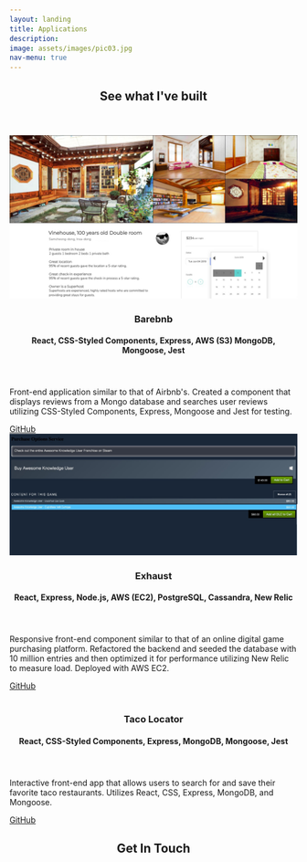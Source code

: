 ```yaml
---
layout: landing
title: Applications
description:
image: assets/images/pic03.jpg
nav-menu: true
---
```


<!-- Main -->
<div id="main">

<!-- One -->
<section id="one">
	<div class="inner">
		<header class="major">
			<h2>See what I've built</h2>
		</header>
		<p></p>
	</div>
</section>

<!-- Two -->
<section id="two" class="spotlights">
	<section>
		<a class="image">
			<img src="assets/images/Barebnb_Photos.png" alt="" data-position="center center" />
		</a>
		<div class="content">
			<div class="inner">
				<header class="major">
					<h3>Barebnb</h3>
					<h4>React, CSS-Styled Components, Express, AWS (S3) MongoDB, Mongoose, Jest</h4>
				</header>
				<p>Front-end application similar to that of Airbnb's. Created a component that displays reviews from a Mongo database and searches user reviews utilizing CSS-Styled Components, Express, Mongoose and Jest for testing.</p>
				<div><a href="https://github.com/5uper5quad/Ja5mine-5ervice" class="icon alt fa-github" target="_blank"><span class="label">GitHub</span></a>
				</div>
			</div>
		</div>
	</section>
	<section>
		<a class="image">
			<img src="assets/images/Exhuast_Module.jpg" alt="" data-position="top center" />
		</a>
		<div class="content">
			<div class="inner">
				<header class="major">
					<h3>Exhaust</h3>
					<h4>React, Express, Node.js, AWS (EC2), PostgreSQL, Cassandra, New Relic</h4>
				</header>
				<p>Responsive front-end component similar to that of an online digital game purchasing platform. Refactored the backend and seeded the database with 10 million entries and then optimized it for performance utilizing New Relic to measure load. Deployed with AWS EC2.</p>
				<div><a href="https://github.com/5dc-5uper5quad/5DC-Ja5mine-5ervice" class="icon alt fa-github" target="_blank"><span class="label">GitHub</span></a>
				</div>
			</div>
		</div>
	</section>
	<section>
		<a class="image">
			<img src="assets/images/pic10.jpg" alt="" data-position="25% 25%" />
		</a>
		<div class="content">
			<div class="inner">
				<header class="major">
					<h3>Taco Locator</h3>
					<h4>React, CSS-Styled Components, Express, MongoDB, Mongoose, Jest</h4>
				</header>
				<p>Interactive front-end app that allows users to search for and save their favorite taco restaurants. Utilizes React, CSS, Express, MongoDB, and Mongoose.</p>
				<div><a href="https://github.com/jasminelopez/hrr38-mvp-project" class="icon alt fa-github" target="_blank"><span class="label">GitHub</span></a>
				</div>
			</div>
		</div>
	</section>
</section>

<!-- Three -->
<section id="three">
	<div class="inner">
		<header class="major">
			<h2>Get In Touch</h2>
		</header>
		<p></p>
	</div>
</section>

</div>
